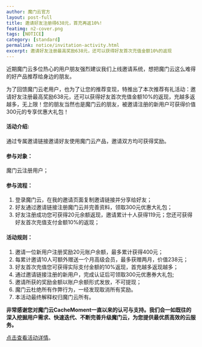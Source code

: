 ```yaml
---
author: 魔门云官方
layout: post-full
title: 邀请好友注册得638元，首充再返10%!
featimg: n2-cover.png
tags: [NOTICE]
category: [standard]
permalink: notice/invitation-activity.html
excerpt: 邀请好友注册最高奖励638元，还可以获得好友首次充值金额10%的返现
---
```

近期魔门云多位热心的用户朋友强烈建议我们上线邀请系统，想把魔门云这么难得的好产品推荐给身边的朋友。

为了回馈魔门云老用户，也为了让您的推荐变现，特推出了本次推荐有礼活动：邀请好友注册最高奖励638元，还可以获得好友首次充值金额10%的返现，充越多返越多，无上限！您的朋友当然也是魔门云的朋友，被邀请注册的新用户可获得价值300元的专享优惠大礼包！


#### 活动介绍:
通过专属邀请链接邀请好友使用魔门云产品，邀请双方均可获得奖励。

#### 参与对象：
魔门云注册用户；

#### 参与流程：
1. 登录魔门云，在我的邀请页面复制邀请链接并分享给好友；
2. 好友通过邀请链接注册魔门云并完善资料，领取300元优惠大礼包；
3. 好友注册成功您可获得20元余额返现，邀请累计十人获得119元；您还可获得好友首次充值支付金额10%的返现；

#### 活动规则：
1. 邀请一位新用户注册奖励20元账户余额，最多累计获得400元；
2. 每累计邀请10人可额外赠送一个月高级会员，最多获赠两月，价值238元；
3. 好友首次充值您可获得实际支付金额的10%返现，首充越多返现越多；
4. 通过邀请链接注册的新用户，完成认证后可领取300元优惠券大礼包;
5. 邀请所获的奖励金额以账户余额形式发放，不可提现；
6. 魔门云杜绝所有作弊行为，一经发现取消所有奖励。
7. 本活动最终解释权归魔门云所有。

**非常感谢您对魔门云CacheMoment一直以来的认可与支持。我们会一如既往的深入挖掘用户需求、快速迭代、不断完善升级魔门云，为您提供最优质高效的云服务。**

[点击查看活动详情](http://connorlin.github.io)。
